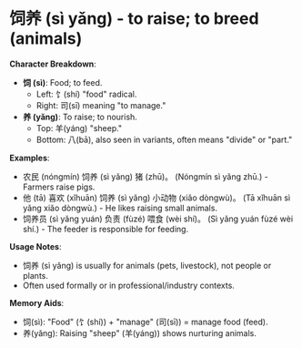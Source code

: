 # **饲养 (sì yǎng) - to raise; to breed (animals)**

**Character Breakdown**:  
- **饲 (sì)**: Food; to feed.
  - Left: 饣(shí) "food" radical.
  - Right: 司(sī) meaning "to manage."  
- **养 (yǎng)**: To raise; to nourish.
  - Top: 羊(yáng) "sheep."
  - Bottom: 八(bā), also seen in variants, often means "divide" or "part."

**Examples**:  
- 农民 (nóngmín) 饲养 (sì yǎng) 猪 (zhū)。 (Nóngmín sì yǎng zhū.) - Farmers raise pigs.  
- 他 (tā) 喜欢 (xǐhuān) 饲养 (sì yǎng) 小动物 (xiǎo dòngwù)。 (Tā xǐhuān sì yǎng xiǎo dòngwù.) - He likes raising small animals.  
- 饲养员 (sì yǎng yuán) 负责 (fùzé) 喂食 (wèi shí)。 (Sì yǎng yuán fùzé wèi shí.) - The feeder is responsible for feeding.

**Usage Notes**:  
- 饲养 (sì yǎng) is usually for animals (pets, livestock), not people or plants.  
- Often used formally or in professional/industry contexts.

**Memory Aids**:  
- 饲(sì): "Food" (饣(shí)) + "manage" (司(sī)) = manage food (feed).  
- 养(yǎng): Raising "sheep" (羊(yáng)) shows nurturing animals.